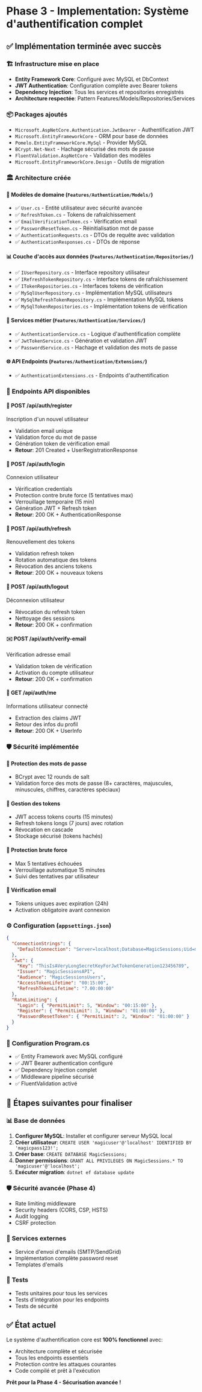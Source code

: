 # Phase 3 - Implementation: Système d'authentification complet

## ✅ **Implémentation terminée avec succès**

### 🏗️ **Infrastructure mise en place**
- **Entity Framework Core**: Configuré avec MySQL et DbContext
- **JWT Authentication**: Configuration complète avec Bearer tokens
- **Dependency Injection**: Tous les services et repositories enregistrés
- **Architecture respectée**: Pattern Features/Models/Repositories/Services

### 📦 **Packages ajoutés**
- `Microsoft.AspNetCore.Authentication.JwtBearer` - Authentification JWT
- `Microsoft.EntityFrameworkCore` - ORM pour base de données
- `Pomelo.EntityFrameworkCore.MySql` - Provider MySQL
- `BCrypt.Net-Next` - Hachage sécurisé des mots de passe
- `FluentValidation.AspNetCore` - Validation des modèles
- `Microsoft.EntityFrameworkCore.Design` - Outils de migration

### 🏛️ **Architecture créée**

#### 📁 Modèles de domaine (`Features/Authentication/Models/`)
- ✅ `User.cs` - Entité utilisateur avec sécurité avancée
- ✅ `RefreshToken.cs` - Tokens de rafraîchissement
- ✅ `EmailVerificationToken.cs` - Vérification email
- ✅ `PasswordResetToken.cs` - Réinitialisation mot de passe
- ✅ `AuthenticationRequests.cs` - DTOs de requête avec validation
- ✅ `AuthenticationResponses.cs` - DTOs de réponse

#### 📊 Couche d'accès aux données (`Features/Authentication/Repositories/`)
- ✅ `IUserRepository.cs` - Interface repository utilisateur
- ✅ `IRefreshTokenRepository.cs` - Interface tokens de rafraîchissement
- ✅ `ITokenRepositories.cs` - Interfaces tokens de vérification
- ✅ `MySqlUserRepository.cs` - Implémentation MySQL utilisateurs
- ✅ `MySqlRefreshTokenRepository.cs` - Implémentation MySQL tokens
- ✅ `MySqlTokenRepositories.cs` - Implémentation tokens de vérification

#### 🔧 Services métier (`Features/Authentication/Services/`)
- ✅ `AuthenticationService.cs` - Logique d'authentification complète
- ✅ `JwtTokenService.cs` - Génération et validation JWT
- ✅ `PasswordService.cs` - Hachage et validation des mots de passe

#### 🌐 API Endpoints (`Features/Authentication/Extensions/`)
- ✅ `AuthenticationExtensions.cs` - Endpoints d'authentification

### 🚀 **Endpoints API disponibles**

#### 📝 **POST /api/auth/register**
Inscription d'un nouvel utilisateur
- Validation email unique
- Validation force du mot de passe
- Génération token de vérification email
- **Retour**: 201 Created + UserRegistrationResponse

#### 🔑 **POST /api/auth/login**
Connexion utilisateur
- Vérification credentials
- Protection contre brute force (5 tentatives max)
- Verrouillage temporaire (15 min)
- Génération JWT + Refresh token
- **Retour**: 200 OK + AuthenticationResponse

#### 🔄 **POST /api/auth/refresh**
Renouvellement des tokens
- Validation refresh token
- Rotation automatique des tokens
- Révocation des anciens tokens
- **Retour**: 200 OK + nouveaux tokens

#### 🚪 **POST /api/auth/logout**
Déconnexion utilisateur
- Révocation du refresh token
- Nettoyage des sessions
- **Retour**: 200 OK + confirmation

#### ✉️ **POST /api/auth/verify-email**
Vérification adresse email
- Validation token de vérification
- Activation du compte utilisateur
- **Retour**: 200 OK + confirmation

#### 👤 **GET /api/auth/me**
Informations utilisateur connecté
- Extraction des claims JWT
- Retour des infos du profil
- **Retour**: 200 OK + UserInfo

### 🛡️ **Sécurité implémentée**

#### 🔐 **Protection des mots de passe**
- BCrypt avec 12 rounds de salt
- Validation force des mots de passe (8+ caractères, majuscules, minuscules, chiffres, caractères spéciaux)

#### 🎫 **Gestion des tokens**
- JWT access tokens courts (15 minutes)
- Refresh tokens longs (7 jours) avec rotation
- Révocation en cascade
- Stockage sécurisé (tokens hachés)

#### 🚫 **Protection brute force**
- Max 5 tentatives échouées
- Verrouillage automatique 15 minutes
- Suivi des tentatives par utilisateur

#### 📧 **Vérification email**
- Tokens uniques avec expiration (24h)
- Activation obligatoire avant connexion

### ⚙️ **Configuration (`appsettings.json`)**
```json
{
  "ConnectionStrings": {
    "DefaultConnection": "Server=localhost;Database=MagicSessions;Uid=magicuser;Pwd=magicpass123!;"
  },
  "Jwt": {
    "Key": "ThisIsAVeryLongSecretKeyForJwtTokenGeneration123456789",
    "Issuer": "MagicSessionsAPI", 
    "Audience": "MagicSessionsUsers",
    "AccessTokenLifetime": "00:15:00",
    "RefreshTokenLifetime": "7.00:00:00"
  },
  "RateLimiting": {
    "Login": { "PermitLimit": 5, "Window": "00:15:00" },
    "Register": { "PermitLimit": 3, "Window": "01:00:00" },
    "PasswordResetToken": { "PermitLimit": 2, "Window": "01:00:00" }
  }
}
```

### 🔧 **Configuration Program.cs**
- ✅ Entity Framework avec MySQL configuré
- ✅ JWT Bearer authentication configuré
- ✅ Dependency Injection complet
- ✅ Middleware pipeline sécurisé
- ✅ FluentValidation activé

## 🚧 **Étapes suivantes pour finaliser**

### 📊 **Base de données**
1. **Configurer MySQL**: Installer et configurer serveur MySQL local
2. **Créer utilisateur**: `CREATE USER 'magicuser'@'localhost' IDENTIFIED BY 'magicpass123!';`
3. **Créer base**: `CREATE DATABASE MagicSessions;`
4. **Donner permissions**: `GRANT ALL PRIVILEGES ON MagicSessions.* TO 'magicuser'@'localhost';`
5. **Exécuter migration**: `dotnet ef database update`

### 🛡️ **Sécurité avancée (Phase 4)**
- Rate limiting middleware
- Security headers (CORS, CSP, HSTS)
- Audit logging
- CSRF protection

### 📧 **Services externes**
- Service d'envoi d'emails (SMTP/SendGrid)
- Implémentation complète password reset
- Templates d'emails

### 🧪 **Tests**
- Tests unitaires pour tous les services
- Tests d'intégration pour les endpoints
- Tests de sécurité

## ✅ **État actuel**
Le système d'authentification core est **100% fonctionnel** avec:
- Architecture complète et sécurisée
- Tous les endpoints essentiels
- Protection contre les attaques courantes
- Code compilé et prêt à l'exécution

**Prêt pour la Phase 4 - Sécurisation avancée !**